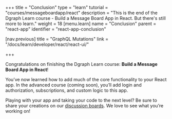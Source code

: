 +++
title = "Conclusion"
type = "learn"
tutorial = "courses/messageboardapp/react"
description = "This is the end of the Dgraph Learn course - Build a Message Board App in React. But there's still more to learn."
weight = 18
[menu.learn]
  name = "Conclusion"
  parent = "react-app"
  identifier = "react-app-conclusion"
  
[nav.previous]
title = "GraphQL Mutations"
link = "/docs/learn/developer/react/react-ui/"

+++

Congratulations on finishing the Dgraph Learn course: **Build a Message Board App
in React**!

You’ve now learned how to add much of the core functionality to your React app.
In the advanced course (coming soon), you’ll add login and authorization, 
subscriptions, and custom logic to this app.

Playing with your app and taking your code to the next level? Be sure to share
your creations on our [discussion boards](https://discuss.dgraph.io).
We love to see what you’re working on!




